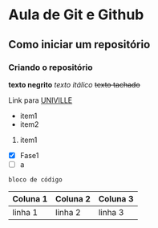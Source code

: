 # Aula de Git e Github
## Como iniciar um repositório
### Criando o repositório
**texto negrito**
*texto itálico*
~~texto tachado~~ 

Link para [UNIVILLE](https://univille.br)

- item1
- item2

1. item1

- [x] Fase1
- [ ] a

```
bloco de código
```

Coluna 1 | Coluna 2 | Coluna 3
-------- | -------- | --------
linha 1  | linha 2  | linha 3
